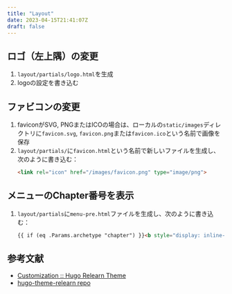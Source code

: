 ```yaml
---
title: "Layout"
date: 2023-04-15T21:41:07Z
draft: false
---
```


## ロゴ（左上隅）の変更
1. `layout/partials/logo.html`を生成
1. logoの設定を書き込む

## ファビコンの変更
1. faviconがSVG, PNGまたはICOの場合は、ローカルの`static/images`ディレクトリに`favicon.svg`, `favicon.png`または`favicon.ico`という名前で画像を保存
1. `layout/partials/`に`favicon.html`という名前で新しいファイルを生成し、次のように書き込む：
    ```html
    <link rel="icon" href="/images/favicon.png" type="image/png">
    ```

## メニューのChapter番号を表示
1. `layout/partials`に`menu-pre.html`ファイルを生成し、次のように書き込む：
    ```html
    {{ if (eq .Params.archetype "chapter") }}<b style="display: inline-block; font-weight: 700; padding-left: .3rem; color: #007bff; text-align: left; width: 1.7rem;">{{ .Params.weight }}.</b> {{ end }}
    ```
## 参考文献
- [Customization :: Hugo Relearn Theme](https://mcshelby.github.io/hugo-theme-relearn/basics/customization/#change-the-logo)
- [hugo-theme-relearn repo](https://github.com/McShelby/hugo-theme-relearn)
